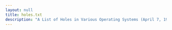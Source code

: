 ```yaml
---
layout: null
title: holes.txt
description: "A List of Holes in Various Operating Systems (April 7, 1993)"
---
```


